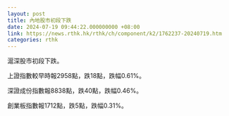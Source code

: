 ```yaml
---
layout: post
title: 內地股市初段下跌
date: 2024-07-19 09:44:22.000000000 +08:00
link: https://news.rthk.hk/rthk/ch/component/k2/1762237-20240719.htm
categories: rthk
---
```


滬深股市初段下跌。

上證指數較早時報2958點，跌18點，跌幅0.61%。

深證成份指數報8838點，跌40點，跌幅0.46%。

創業板指數報1712點，跌5點，跌幅0.31%。
